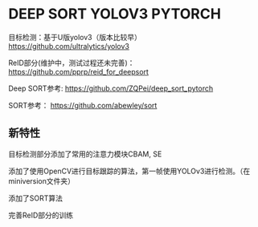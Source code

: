 # DEEP SORT YOLOV3 PYTORCH

目标检测：基于U版yolov3（版本比较早） https://github.com/ultralytics/yolov3 

ReID部分(维护中，测试过程还未完善)： https://github.com/pprp/reid_for_deepsort 

Deep SORT参考:  https://github.com/ZQPei/deep_sort_pytorch 

SORT参考： https://github.com/abewley/sort 

## 新特性

目标检测部分添加了常用的注意力模块CBAM, SE

添加了使用OpenCV进行目标跟踪的算法，第一帧使用YOLOv3进行检测。（在miniversion文件夹）

添加了SORT算法

完善ReID部分的训练